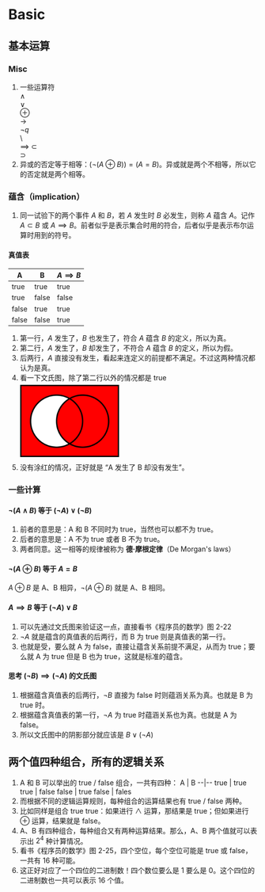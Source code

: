 # Basic


## 基本运算
### Misc
1. 一些运算符  
    $\land$  
    $\lor$  
    $\oplus$  
    $\to$  
    $\lnot q$  
    $\setminus$  
    $\implies$  $\subset$  
    $\supset$
2. 异或的否定等于相等：$(\lnot (A \oplus B))=(A=B)$。异或就是两个不相等，所以它的否定就是两个相等。

### 蕴含（implication）
1. 同一试验下的两个事件 $A$ 和 $B$，若 $A$ 发生时 $B$ 必发生，则称 $A$ 蕴含 $A$。记作 $A \subset B$ 或 $A \implies B$。前者似乎是表示集合时用的符合，后者似乎是表示布尔运算时用到的符号。

#### 真值表
A | B | $A \implies B$
--|--|--
true | true | true
true | false | false
false | true | true
false | false | true

1. 第一行，$A$ 发生了，$B$ 也发生了，符合 $A$ 蕴含 $B$ 的定义，所以为真。
2. 第二行，$A$ 发生了，$B$ 却发生了，不符合 $A$ 蕴含 $B$ 的定义，所以为假。
3. 后两行，$A$ 直接没有发生，看起来连定义的前提都不满足。不过这两种情况都认为是真。
4. 看一下文氏图，除了第二行以外的情况都是 true
    <img src="./images/01.png" width="200" style="display: block; margin: 5px 0 10px;" />
5. 没有涂红的情况，正好就是 “A 发生了 B 却没有发生”。

### 一些计算
#### $\lnot (A \land B)$ 等于 $(\lnot A) \lor (\lnot B)$
1. 前者的意思是：A 和 B 不同时为 true，当然也可以都不为 true。
2. 后者的意思是：A 不为 true 或者 B 不为 true。
3. 两者同意。这一相等的规律被称为 **德·摩根定律**（De Morgan's laws）

#### $\lnot (A \oplus B)$ 等于 $A = B$
$A \oplus B$ 是 A、B 相异，$\lnot (A \oplus B)$ 就是 A、B 相同。

#### $A \implies B$ 等于 $(\lnot A) \lor B$
1. 可以先通过文氏图来验证这一点，直接看书《程序员的数学》图 2-22
2. $\lnot A$ 就是蕴含的真值表的后两行，而 B 为 true 则是真值表的第一行。
3. 也就是受，要么就 A 为 false，直接让蕴含关系前提不满足，从而为 true；要么就 A 为 true 但是 B 也为 true，这就是标准的蕴含。

#### 思考 $(\lnot B) \implies (\lnot A)$ 的文氏图
1. 根据蕴含真值表的后两行，$\lnot B$ 直接为 false 时则蕴涵关系为真。也就是 B 为 true 时。
2. 根据蕴含真值表的第一行，$\lnot A$ 为 true 时蕴涵关系也为真。也就是 A 为 false。
3. 所以文氏图中的阴影部分就应该是 $B \lor (\lnot A)$


## 两个值四种组合，所有的逻辑关系
1. A 和 B 可以举出的 true / false 组合，一共有四种：
    A | B
    --|--
    true | true
    true | false
    false | true
    false | fales
2. 而根据不同的逻辑运算规则，每种组合的运算结果也有 true / false 两种。
3. 比如同样是组合 true true：如果进行 $\land$ 运算，那结果是 true；但如果进行 $\oplus$ 运算，结果就是 false。
4. A、B 有四种组合，每种组合又有两种运算结果。那么，A、B 两个值就可以表示出 $2^4$ 种计算情况。
5. 看书《程序员的数学》图 2-25，四个空位，每个空位可能是 true 或 false，一共有 16 种可能。
6. 这正好对应了一个四位的二进制数！四个数位要么是 1 要么是 0。这个四位的二进制数也一共可以表示 16 个值。